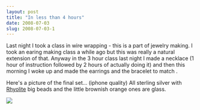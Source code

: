 ```yaml
---
layout: post
title: "In less than 4 hours"
date: 2008-07-03
slug: 2008-07-03-1
---
```


Last night I took a class in wire wrapping - this is a part of jewelry making.  I took an earing making class a while ago but this was really a natural extension of that.  Anyway in the 3 hour class last night I made a necklace (1 hour of instruction followed by 2 hours of actually doing it)  and then this morning I woke up and made the earrings and the bracelet to match .  

Here&apos;s a picture of the final set... (iphone quality)
All sterling silver with  [Rhyolite](http://en.wikipedia.org/wiki/Rhyolite)  big beads and the little brownish orange ones are glass.

 ![](/visible-light/images/assets/set.jpg) 



